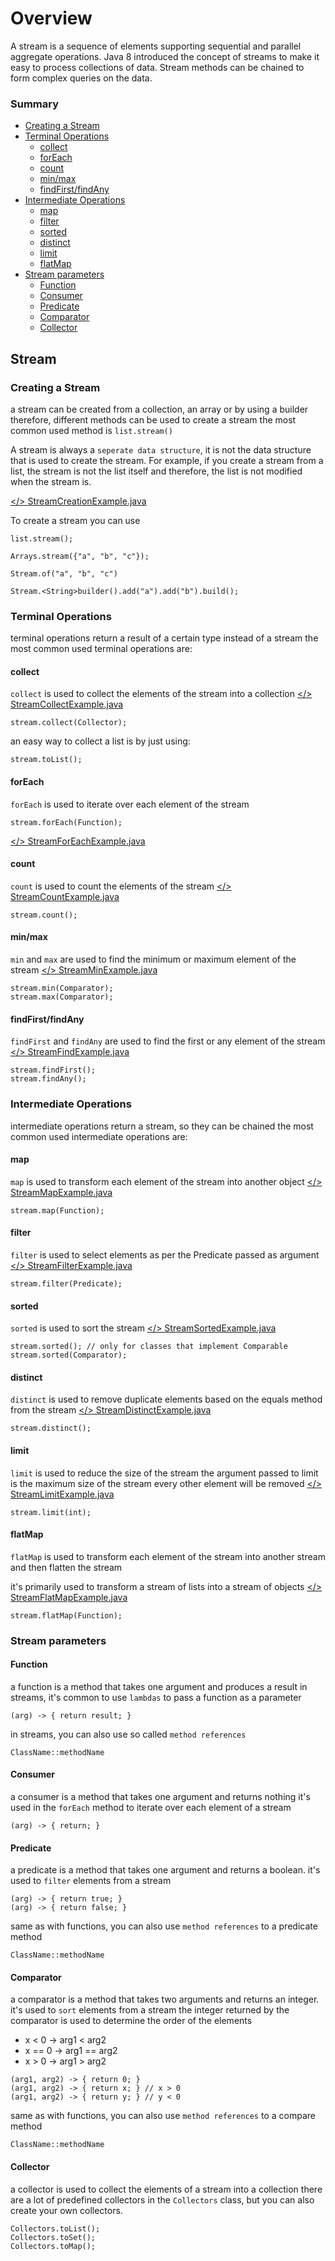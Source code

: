 # Overview

A stream is a sequence of elements supporting sequential and parallel aggregate operations.
Java 8 introduced the concept of streams to make it easy to process collections of data.
Stream methods can be chained to form complex queries on the data.

### Summary

- [Creating a Stream](#creating-a-stream)
- [Terminal Operations](#terminal-operations)
  - [collect](#collect)
  - [forEach](#foreach)
  - [count](#count)
  - [min/max](#minmax)
  - [findFirst/findAny](#findfirstfindany)
- [Intermediate Operations](#intermediate-operations)
  - [map](#map)
  - [filter](#filter)
  - [sorted](#sorted)
  - [distinct](#distinct)
  - [limit](#limit)
  - [flatMap](#flatmap)
- [Stream parameters](#stream-parameters)
  - [Function](#function)
  - [Consumer](#consumer)
  - [Predicate](#predicate)
  - [Comparator](#comparator)
  - [Collector](#collector)

## Stream

### Creating a Stream

a stream can be created from a collection, an array or by using a builder
therefore, different methods can be used to create a stream
the most common used method is `list.stream()`

A stream is always a `seperate data structure`, it is not the data structure that is used to create the stream.
For example, if you create a stream from a list, the stream is not the list itself and therefore, the list is not
modified when the stream is.

[</> StreamCreationExample.java](../../src/main/java/streams/StreamCreationExample.java)

To create a stream you can use

```
list.stream();
```

```
Arrays.stream({"a", "b", "c"});
```

```
Stream.of("a", "b", "c")
```

```
Stream.<String>builder().add("a").add("b").build();
```

### Terminal Operations

terminal operations return a result of a certain type instead of a stream
the most common used terminal operations are:

#### collect

`collect` is used to collect the elements of the stream into a collection
[</> StreamCollectExample.java](../../src/main/java/streams/StreamCollectExample.java)

```
stream.collect(Collector);
```

an easy way to collect a list is by just using:

```
stream.toList();
```

#### forEach

`forEach` is used to iterate over each element of the stream

```
stream.forEach(Function);
```

[</> StreamForEachExample.java](../../src/main/java/streams/StreamForEachExample.java)

#### count

`count` is used to count the elements of the stream
[</> StreamCountExample.java](../../src/main/java/streams/StreamCountExample.java)

```
stream.count();
```

#### min/max

`min` and `max` are used to find the minimum or maximum element of the stream
[</> StreamMinExample.java](../../src/main/java/streams/StreamMinMaxExample.java)

```
stream.min(Comparator);
stream.max(Comparator);
```

#### findFirst/findAny

`findFirst` and `findAny` are used to find the first or any element of the stream
[</> StreamFindExample.java](../../src/main/java/streams/StreamFindExample.java)

```
stream.findFirst();
stream.findAny();
```

### Intermediate Operations

intermediate operations return a stream, so they can be chained
the most common used intermediate operations are:

#### map

`map` is used to transform each element of the stream into another object
[</> StreamMapExample.java](../../src/main/java/streams/StreamMapExample.java)

```
stream.map(Function);
```

#### filter

`filter` is used to select elements as per the Predicate passed as argument
[</> StreamFilterExample.java](../../src/main/java/streams/StreamFilterExample.java)

```
stream.filter(Predicate);
```

#### sorted

`sorted` is used to sort the stream
[</> StreamSortedExample.java](../../src/main/java/streams/StreamSortedExample.java)

```
stream.sorted(); // only for classes that implement Comparable
stream.sorted(Comparator);
```

#### distinct

`distinct` is used to remove duplicate elements based on the equals method from the stream
[</> StreamDistinctExample.java](../../src/main/java/streams/StreamDistinctExample.java)

```
stream.distinct();
```

#### limit

`limit` is used to reduce the size of the stream
the argument passed to limit is the maximum size of the stream
every other element will be removed
[</> StreamLimitExample.java](../../src/main/java/streams/StreamLimitExample.java)

```
stream.limit(int);
```

#### flatMap

`flatMap` is used to transform each element of the stream into another stream and then flatten the stream

it's primarily used to transform a stream of lists into a stream of objects
[</> StreamFlatMapExample.java](../../src/main/java/streams/StreamFlatMapExample.java)

```
stream.flatMap(Function);
```

### Stream parameters

#### Function

a function is a method that takes one argument and produces a result
in streams, it's common to use `lambdas` to pass a function as a parameter

```
(arg) -> { return result; }
```

in streams, you can also use so called `method references`

```
ClassName::methodName
```

#### Consumer

a consumer is a method that takes one argument and returns nothing
it's used in the `forEach` method to iterate over each element of a stream

```
(arg) -> { return; }
```

#### Predicate

a predicate is a method that takes one argument and returns a boolean.
it's used to `filter` elements from a stream

```
(arg) -> { return true; }
(arg) -> { return false; }
```

same as with functions, you can also use `method references` to a predicate method

```
ClassName::methodName
```

#### Comparator

a comparator is a method that takes two arguments and returns an integer.
it's used to `sort` elements from a stream
the integer returned by the comparator is used to determine the order of the elements

- x < 0 -> arg1 < arg2
- x == 0 -> arg1 == arg2
- x > 0 -> arg1 > arg2

```
(arg1, arg2) -> { return 0; }
(arg1, arg2) -> { return x; } // x > 0
(arg1, arg2) -> { return y; } // y < 0
```

same as with functions, you can also use `method references` to a compare method

```
ClassName::methodName
```

#### Collector

a collector is used to collect the elements of a stream into a collection
there are a lot of predefined collectors in the `Collectors` class,
but you can also create your own collectors.

```
Collectors.toList();
Collectors.toSet();
Collectors.toMap();
```
